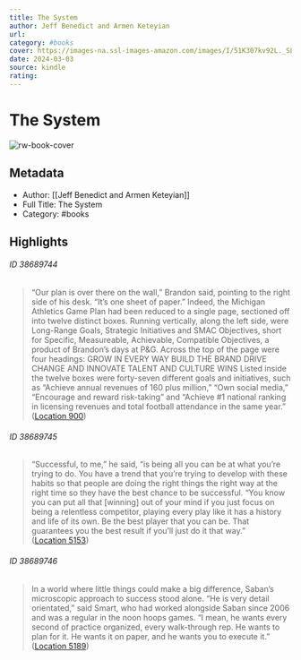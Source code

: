 ```yaml
---
title: The System
author: Jeff Benedict and Armen Keteyian
url: 
category: #books
cover: https://images-na.ssl-images-amazon.com/images/I/51K307kv92L._SL200_.jpg
date: 2024-03-03
source: kindle
rating:
---
```

# The System

![rw-book-cover](https://images-na.ssl-images-amazon.com/images/I/51K307kv92L._SL200_.jpg)

## Metadata
- Author: [[Jeff Benedict and Armen Keteyian]]
- Full Title: The System
- Category: #books

## Highlights
###### ID 38689744
> “Our plan is over there on the wall,” Brandon said, pointing to the right side of his desk. “It’s one sheet of paper.” Indeed, the Michigan Athletics Game Plan had been reduced to a single page, sectioned off into twelve distinct boxes. Running vertically, along the left side, were Long-Range Goals, Strategic Initiatives and SMAC Objectives, short for Specific, Measureable, Achievable, Compatible Objectives, a product of Brandon’s days at P&G. Across the top of the page were four headings: GROW IN EVERY WAY BUILD THE BRAND DRIVE CHANGE AND INNOVATE TALENT AND CULTURE WINS Listed inside the twelve boxes were forty-seven different goals and initiatives, such as “Achieve annual revenues of 160 plus million,” “Own social media,” “Encourage and reward risk-taking” and “Achieve #1 national ranking in licensing revenues and total football attendance in the same year.” ([Location 900](https://readwise.io/to_kindle?action=open&asin=B00C0AM2XG&location=900))
    
###### ID 38689745
> “Successful, to me,” he said, “is being all you can be at what you’re trying to do. You have a trend that you’re trying to develop with these habits so that people are doing the right things the right way at the right time so they have the best chance to be successful. “You know you can put all that [winning] out of your mind if you just focus on being a relentless competitor, playing every play like it has a history and life of its own. Be the best player that you can be. That guarantees you the best result if you’ll just do it that way.” ([Location 5153](https://readwise.io/to_kindle?action=open&asin=B00C0AM2XG&location=5153))
    
###### ID 38689746
> In a world where little things could make a big difference, Saban’s microscopic approach to success stood alone. “He is very detail orientated,” said Smart, who had worked alongside Saban since 2006 and was a regular in the noon hoops games. “I mean, he wants every second of practice organized, every walk-through rep. He wants to plan for it. He wants it on paper, and he wants you to execute it.” ([Location 5189](https://readwise.io/to_kindle?action=open&asin=B00C0AM2XG&location=5189))
    
